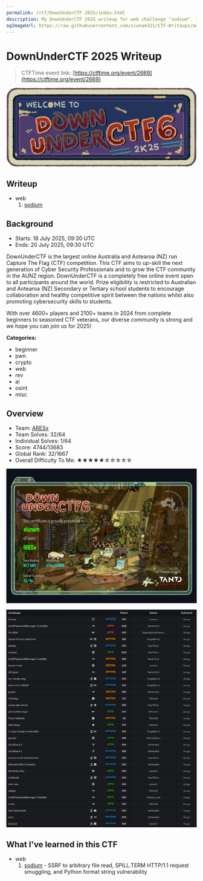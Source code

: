 ```yaml
---
permalink: /ctf/DownUnderCTF-2025/index.html
description: My DownUnderCTF 2025 writeup for web challenge "sodium". I played with ARESx and we got 32nd place.
ogImageUrl: https://raw.githubusercontent.com/siunam321/CTF-Writeups/main/DownUnderCTF-2025/images/banner.png
---
```


# DownUnderCTF 2025 Writeup

> CTFTime event link: [https://ctftime.org/event/2669](https://ctftime.org/event/2669)

![](https://raw.githubusercontent.com/siunam321/CTF-Writeups/main/DownUnderCTF-2025/images/banner.png)

## Writeup

- web
    1. [sodium](https://siunam321.github.io/ctf/DownUnderCTF-2025/web/sodium/)

## Background

- Starts: 18 July 2025, 09:30 UTC
- Ends: 20 July 2025, 09:30 UTC

DownUnderCTF is the largest online Australia and Aotearoa (NZ) run Capture The Flag (CTF) competition. This CTF aims to up-skill the next generation of Cyber Security Professionals and to grow the CTF community in the AUNZ region. DownUnderCTF is a completely free online event open to all participants around the world. Prize eligibility is restricted to Australian and Aotearoa (NZ) Secondary or Tertiary school students to encourage collaboration and healthy competitive spirit between the nations whilst also promoting cybersecurity skills to students.

With over 4600+ players and 2100+ teams in 2024 from complete beginners to seasoned CTF veterans, our diverse community is strong and we hope you can join us for 2025!

**Categories:**

- beginner
- pwn
- crypto
- web
- rev
- ai
- osint
- misc

## Overview

- Team: [ARESx](https://aresxcyber.github.io/)
- Team Solves: 32/64
- Individual Solves: 1/64
- Score: 4744/13683
- Global Rank: 32/1667
- Overall Difficulty To Me: ★★★★★☆☆☆☆☆

![](https://raw.githubusercontent.com/siunam321/CTF-Writeups/main/DownUnderCTF-2025/images/cert.png)

![](https://raw.githubusercontent.com/siunam321/CTF-Writeups/main/DownUnderCTF-2025/images/solves.png)

## What I've learned in this CTF

- web
    1. [sodium](https://siunam321.github.io/ctf/DownUnderCTF-2025/web/sodium/) - SSRF to arbitrary file read, SPILL.TERM HTTP/1.1 request smuggling, and Python format string vulnerability